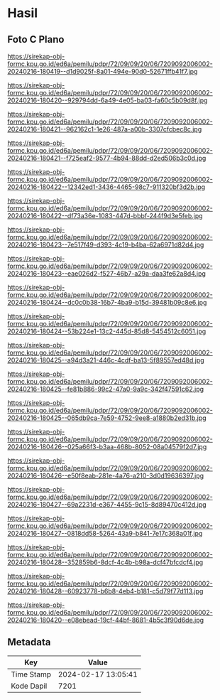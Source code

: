 # Hasil

## Foto C Plano

https://sirekap-obj-formc.kpu.go.id/ed6a/pemilu/pdpr/72/09/09/20/06/7209092006002-20240216-180419--d1d9025f-8a01-494e-90d0-52671ffb41f7.jpg

https://sirekap-obj-formc.kpu.go.id/ed6a/pemilu/pdpr/72/09/09/20/06/7209092006002-20240216-180420--929794dd-6a49-4e05-ba03-fa60c5b09d8f.jpg

https://sirekap-obj-formc.kpu.go.id/ed6a/pemilu/pdpr/72/09/09/20/06/7209092006002-20240216-180421--962162c1-1e26-487a-a00b-3307cfcbec8c.jpg

https://sirekap-obj-formc.kpu.go.id/ed6a/pemilu/pdpr/72/09/09/20/06/7209092006002-20240216-180421--f725eaf2-9577-4b94-88dd-d2ed506b3c0d.jpg

https://sirekap-obj-formc.kpu.go.id/ed6a/pemilu/pdpr/72/09/09/20/06/7209092006002-20240216-180422--12342ed1-3436-4465-98c7-911320bf3d2b.jpg

https://sirekap-obj-formc.kpu.go.id/ed6a/pemilu/pdpr/72/09/09/20/06/7209092006002-20240216-180422--df73a36e-1083-447d-bbbf-244f9d3e5feb.jpg

https://sirekap-obj-formc.kpu.go.id/ed6a/pemilu/pdpr/72/09/09/20/06/7209092006002-20240216-180423--7e517f49-d393-4c19-b4ba-62a6971d82d4.jpg

https://sirekap-obj-formc.kpu.go.id/ed6a/pemilu/pdpr/72/09/09/20/06/7209092006002-20240216-180423--eae026d2-f527-46b7-a29a-daa3fe62a8d4.jpg

https://sirekap-obj-formc.kpu.go.id/ed6a/pemilu/pdpr/72/09/09/20/06/7209092006002-20240216-180424--dc0c0b38-16b7-4ba9-b15d-39481b09c8e6.jpg

https://sirekap-obj-formc.kpu.go.id/ed6a/pemilu/pdpr/72/09/09/20/06/7209092006002-20240216-180424--53b224e1-13c2-445d-85d8-5454512c6051.jpg

https://sirekap-obj-formc.kpu.go.id/ed6a/pemilu/pdpr/72/09/09/20/06/7209092006002-20240216-180425--a94d3a21-446c-4cdf-ba13-5f89557ed48d.jpg

https://sirekap-obj-formc.kpu.go.id/ed6a/pemilu/pdpr/72/09/09/20/06/7209092006002-20240216-180425--fe81b886-99c2-47a0-9a9c-342f47591c62.jpg

https://sirekap-obj-formc.kpu.go.id/ed6a/pemilu/pdpr/72/09/09/20/06/7209092006002-20240216-180425--065db9ca-7e59-4752-9ee8-a1880b2ed31b.jpg

https://sirekap-obj-formc.kpu.go.id/ed6a/pemilu/pdpr/72/09/09/20/06/7209092006002-20240216-180426--025a66f3-b3aa-468b-8052-08a04579f2d7.jpg

https://sirekap-obj-formc.kpu.go.id/ed6a/pemilu/pdpr/72/09/09/20/06/7209092006002-20240216-180426--e50f8eab-281e-4a76-a210-3d0d19636397.jpg

https://sirekap-obj-formc.kpu.go.id/ed6a/pemilu/pdpr/72/09/09/20/06/7209092006002-20240216-180427--69a2231d-e367-4455-9c15-8d89470c412d.jpg

https://sirekap-obj-formc.kpu.go.id/ed6a/pemilu/pdpr/72/09/09/20/06/7209092006002-20240216-180427--0818dd58-5264-43a9-b841-7e17c368a01f.jpg

https://sirekap-obj-formc.kpu.go.id/ed6a/pemilu/pdpr/72/09/09/20/06/7209092006002-20240216-180428--352859b6-8dcf-4c4b-b98a-dcf47bfcdcf4.jpg

https://sirekap-obj-formc.kpu.go.id/ed6a/pemilu/pdpr/72/09/09/20/06/7209092006002-20240216-180428--60923778-b6b8-4eb4-b181-c5d79f77d113.jpg

https://sirekap-obj-formc.kpu.go.id/ed6a/pemilu/pdpr/72/09/09/20/06/7209092006002-20240216-180420--e08ebead-19cf-44bf-8681-4b5c3f90d6de.jpg


## Metadata

| Key        | Value               |
| ---------- | ------------------- |
| Time Stamp | 2024-02-17 13:05:41 |
| Kode Dapil | 7201                |




